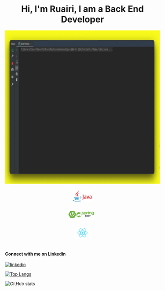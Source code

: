 <h1 align="center">Hi, I'm Ruairi, I am a Back End Developer</h1>
<img src='https://github.com/rcousins89/rcousins89/blob/main/faster-colour.gif' height=500px width=800px>

         
<div align="center">
            <code>
<img src='https://github.com/rcousins89/rcousins89/blob/main/java.png' margin-right='15px' height='40'>
    </code>
         <code>
<img src='https://github.com/rcousins89/rcousins89/blob/main/spring-boot.png' height='40' margin-right='15px'> 
</code>
         <code>
<img src='https://github.com/rcousins89/rcousins89/blob/main/react.png' height='40'>
      </code>      
</div>
            



#### Connect with me on Linkedin
[<img src='https://cdn.jsdelivr.net/npm/simple-icons@3.0.1/icons/linkedin.svg' alt='linkedin' height='40'>](https://www.linkedin.com/in/ruairi-cousins)  




[![Top Langs](https://github-readme-stats.vercel.app/api/top-langs/?username=rcousins89)](https://github.com/anuraghazra/github-readme-stats)

![GitHub stats](https://github-readme-stats.vercel.app/api?username=rcousins89&show_icons=true&count_private=true)  

